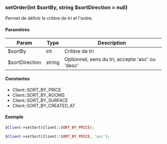### setOrder(int $sortBy, string $sortDirection = null)

Permet de définir le critère de tri et l'ordre.

#### Paramètres

| Param | Type | Description |
| --- | --- | --- |
| $sortBy | int | Critère de tri |
| $sortDirection | string | Optionnel, sens du tri, accepte 'asc' ou 'desc' |


#### Constantes

 - Client::SORT_BY_PRICE
 - Client::SORT_BY_ROOMS
 - Client::SORT_BY_SURFACE
 - Client::SORT_BY_CREATED_AT

#### Exemple 

```php
$Client->setSort(Client::SORT_BY_PRICE);

$Client->setSort(Client::SORT_BY_PRICE, 'asc');
```
